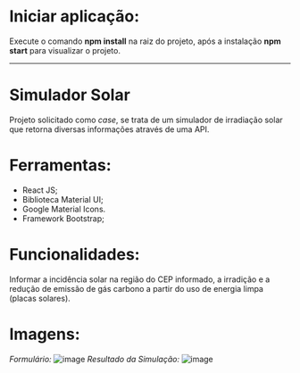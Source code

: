 # Iniciar aplicação:
Execute o comando **npm install** na raiz do projeto, após a instalação **npm start** para visualizar o projeto.
_________________________________________________________________________________________

# Simulador Solar
Projeto solicitado como *case*, se trata de um simulador de irradiação solar que retorna diversas informações através de uma API.

# Ferramentas:
- React JS;
- Biblioteca Material UI;
- Google Material Icons.
- Framework Bootstrap;

# Funcionalidades:
Informar a incidência solar na região do CEP informado, a irradição e a redução de emissão de gás carbono a partir do uso de energia limpa (placas solares).

# Imagens:
*Formulário:*
![image](https://user-images.githubusercontent.com/37859294/142087168-1c65e337-e0a4-42bf-ba22-1780eeb59514.png)
*Resultado da Simulação:*
![image](https://user-images.githubusercontent.com/37859294/142087598-fffbcf9e-5221-4429-9f2e-986f7d6425d8.png)
